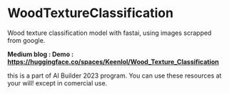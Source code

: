 # WoodTextureClassification
Wood texture classification model with fastai, using images scrapped from google.

**Medium blog : <wip>**
**Demo : https://huggingface.co/spaces/Keenlol/Wood_Texture_Classification**

this is a part of AI Builder 2023 program.
You can use these resources at your will! except in comercial use.
